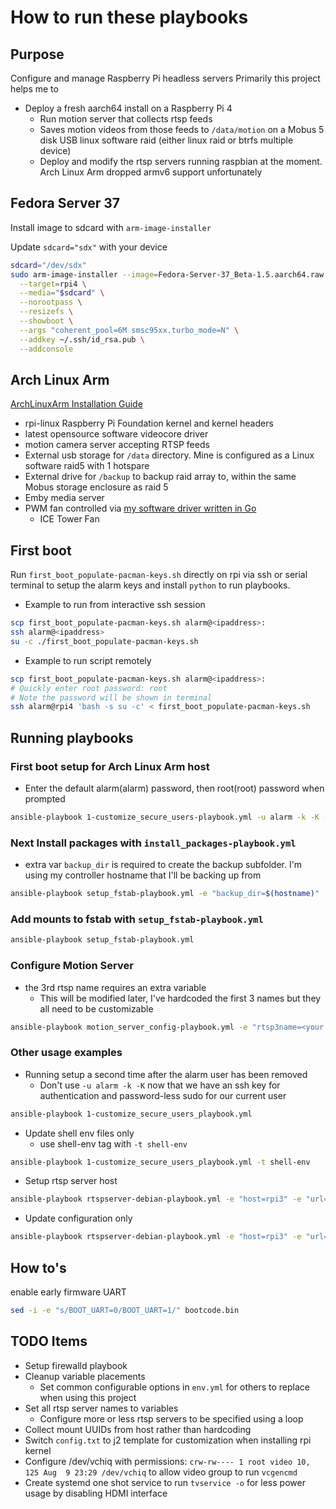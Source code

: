 # How to run these playbooks

## Purpose

Configure and manage Raspberry Pi headless servers
Primarily this project helps me to

- Deploy a fresh aarch64 install on a Raspberry Pi 4
  - Run motion server that collects rtsp feeds
  - Saves motion videos from those feeds to `/data/motion` on a Mobus 5 disk USB linux software raid (either linux raid or btrfs multiple device)
  - Deploy and modify the rtsp servers running raspbian at the moment. Arch Linux Arm dropped armv6 support unfortunately

## Fedora Server 37

Install image to sdcard with `arm-image-installer`

Update `sdcard="sdx"` with your device

```bash
sdcard="/dev/sdx"
sudo arm-image-installer --image=Fedora-Server-37_Beta-1.5.aarch64.raw.xz \
  --target=rpi4 \
  --media="$sdcard" \
  --norootpass \
  --resizefs \
  --showboot \
  --args "coherent_pool=6M smsc95xx.turbo_mode=N" \
  --addkey ~/.ssh/id_rsa.pub \
  --addconsole
```

## Arch Linux Arm

[ArchLinuxArm Installation Guide](https://archlinuxarm.org/platforms/armv8/broadcom/raspberry-pi-4)

- rpi-linux Raspberry Pi Foundation kernel and kernel headers
- latest opensource software videocore driver
- motion camera server accepting RTSP feeds
- External usb storage for `/data` directory. Mine is configured as a Linux software raid5 with 1 hotspare
- External drive for `/backup` to backup raid array to, within the same Mobus storage enclosure as raid 5
- Emby media server
- PWM fan controlled via [my software driver written in Go](https://github.com/s-fairchild/pwmfan-go)
  - ICE Tower Fan

## First boot

Run `first_boot_populate-pacman-keys.sh` directly on rpi via ssh or serial terminal to setup the alarm keys and install `python` to run playbooks.

- Example to run from interactive ssh session

```bash
scp first_boot_populate-pacman-keys.sh alarm@<ipaddress>:
ssh alarm@<ipaddress>
su -c ./first_boot_populate-pacman-keys.sh
```

- Example to run script remotely

```bash
scp first_boot_populate-pacman-keys.sh alarm@<ipaddress>:
# Quickly enter root password: root
# Note the password will be shown in terminal
ssh alarm@rpi4 'bash -s su -c' < first_boot_populate-pacman-keys.sh
```

## Running playbooks

### First boot setup for Arch Linux Arm host

- Enter the default alarm(alarm) password, then root(root) password when prompted

```bash
ansible-playbook 1-customize_secure_users-playbook.yml -u alarm -k -K --become-method su
```

### Next Install packages with `install_packages-playbook.yml`

- extra var `backup_dir` is required to create the backup subfolder. I'm using my controller hostname that I'll be backing up from

```bash
ansible-playbook setup_fstab-playbook.yml -e "backup_dir=$(hostname)"
```

### Add mounts to fstab with `setup_fstab-playbook.yml`

```bash
ansible-playbook setup_fstab-playbook.yml
```

### Configure Motion Server

- the 3rd rtsp name requires an extra variable
  - This will be modified later, I've hardcoded the first 3 names but they all need to be customizable

```bash
ansible-playbook motion_server_config-playbook.yml -e "rtsp3name=<your server name>"
```

### Other usage examples

- Running setup a second time after the alarm user has been removed
  - Don't use `-u alarm -k -K` now that we have an ssh key for authentication and password-less sudo for our current user

```bash
ansible-playbook 1-customize_secure_users_playbook.yml
```

- Update shell env files only
  - use shell-env tag with `-t shell-env`

```bash
ansible-playbook 1-customize_secure_users_playbook.yml -t shell-env
```

- Setup rtsp server host

```bash
ansible-playbook rtspserver-debian-playbook.yml -e "host=rpi3" -e "url=my_rtspserver_url"
```

- Update configuration only

```bash
ansible-playbook rtspserver-debian-playbook.yml -e "host=rpi3" -e "url=my_rtspserver_url" -t update-config
```

## How to's

enable early firmware UART

```bash
sed -i -e "s/BOOT_UART=0/BOOT_UART=1/" bootcode.bin
```

## TODO Items

- Setup firewalld playbook
- Cleanup variable placements
  - Set common configurable options in `env.yml` for others to replace when using this project
- Set all rtsp server names to variables
  - Configure more or less rtsp servers to be specified using a loop
- Collect mount UUIDs from host rather than hardcoding
- Switch `config.txt` to j2 template for customization when installing rpi kernel
- Configure /dev/vchiq with permissions: `crw-rw---- 1 root video 10, 125 Aug  9 23:29 /dev/vchiq` to allow video group to run `vcgencmd`
- Create systemd one shot service to run `tvservice -o` for less power usage by disabling HDMI interface